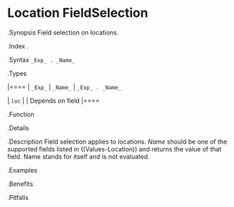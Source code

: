 # Location FieldSelection

.Synopsis
Field selection on locations.

.Index
.

.Syntax
`_Exp_ . _Name_`

.Types


|====
| `_Exp_` | `_Name_` | `_Exp_ . _Name_` 

| `loc`   |          | Depends on field
|====

.Function

.Details

.Description
Field selection applies to locations. 
_Name_ should be one of the supported fields listed in ((Values-Location)) and returns the value of that field. 
Name stands for itself and is not evaluated.

.Examples

.Benefits

.Pitfalls

